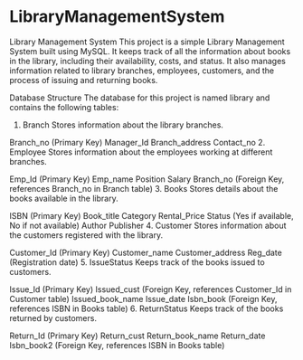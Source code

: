 # LibraryManagementSystem
Library Management System
This project is a simple Library Management System built using MySQL. It keeps track of all the information about books in the library, including their availability, costs, and status. It also manages information related to library branches, employees, customers, and the process of issuing and returning books.

Database Structure
The database for this project is named library and contains the following tables:

1. Branch
Stores information about the library branches.

Branch_no (Primary Key)
Manager_Id
Branch_address
Contact_no
2. Employee
Stores information about the employees working at different branches.

Emp_Id (Primary Key)
Emp_name
Position
Salary
Branch_no (Foreign Key, references Branch_no in Branch table)
3. Books
Stores details about the books available in the library.

ISBN (Primary Key)
Book_title
Category
Rental_Price
Status (Yes if available, No if not available)
Author
Publisher
4. Customer
Stores information about the customers registered with the library.

Customer_Id (Primary Key)
Customer_name
Customer_address
Reg_date (Registration date)
5. IssueStatus
Keeps track of the books issued to customers.

Issue_Id (Primary Key)
Issued_cust (Foreign Key, references Customer_Id in Customer table)
Issued_book_name
Issue_date
Isbn_book (Foreign Key, references ISBN in Books table)
6. ReturnStatus
Keeps track of the books returned by customers.

Return_Id (Primary Key)
Return_cust
Return_book_name
Return_date
Isbn_book2 (Foreign Key, references ISBN in Books table)
